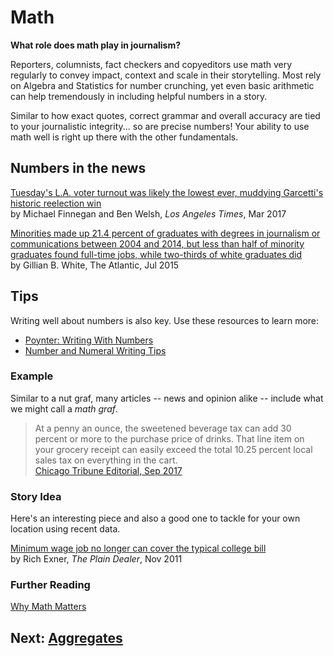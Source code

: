 # Math
__What role does math play in journalism?__

Reporters, columnists, fact checkers and copyeditors use math very regularly to convey impact, context and scale in their storytelling. Most rely on Algebra and Statistics for number crunching, yet even basic arithmetic can help tremendously in including helpful numbers in a story.

Similar to how exact quotes, correct grammar and overall accuracy are tied to your journalistic integrity... so are precise numbers! Your ability to use math well is right up there with the other fundamentals.

## Numbers in the news
[Tuesday's L.A. voter turnout was likely the lowest ever, muddying Garcetti's historic reelection win](http://www.latimes.com/local/california/la-me-ln-low-turnout-20170308-story.html)  
by Michael Finnegan and Ben Welsh, _Los Angeles Times_, Mar 2017

[Minorities made up 21.4 percent of graduates with degrees in journalism or communications between 2004 and 2014, but less than half of minority graduates found full-time jobs, while two-thirds of white graduates did](https://www.theatlantic.com/business/archive/2015/07/minorities-in-journalism/399461/)  
by Gillian B. White, The Atlantic, Jul 2015

## Tips
Writing well about numbers is also key. Use these resources to learn more:
- [Poynter: Writing With Numbers](https://www.poynter.org/news/writing-numbers)
- [Number and Numeral Writing Tips](http://www.word-mart.com/html/number_and_numeral_writing_tip.html)

### Example
Similar to a nut graf, many articles -- news and opinion alike -- include what we might call a *math graf*.
>At a penny an ounce, the sweetened beverage tax can add 30 percent or more to the purchase price of drinks. That line item on your grocery receipt can easily exceed the total 10.25 percent local sales tax on everything in the cart.  
>[Chicago Tribune Editorial, Sep 2017](http://www.chicagotribune.com/news/opinion/editorials/ct-edit-soda-tax-preckwinkle-repeal-20170927-story.html)

### Story Idea
Here's an interesting piece and also a good one to tackle for your own location using recent data.

[Minimum wage job no longer can cover the typical college bill](http://www.cleveland.com/datacentral/index.ssf/2011/11/a_minimum_wage_job_no_longer_c.html)  
by Rich Exner, _The Plain Dealer_, Nov 2011

### Further Reading
[Why Math Matters](https://www.poynter.org/news/why-math-matters)

## Next: [Aggregates](aggregates/readme.md)
